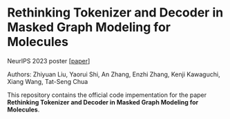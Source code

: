 # Rethinking Tokenizer and Decoder in Masked Graph Modeling for Molecules

NeurIPS 2023 poster \[[paper](https://openreview.net/forum?id=fWLf8DV0fI)\]

Authors: Zhiyuan Liu, Yaorui Shi, An Zhang, Enzhi Zhang, Kenji Kawaguchi, Xiang Wang, Tat-Seng Chua


This repository contains the official code impementation for the paper **Rethinking Tokenizer and Decoder in Masked Graph Modeling for Molecules**.